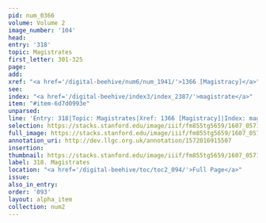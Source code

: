 ```yaml
---
pid: num_0366
volume: Volume 2
image_number: '104'
head:
entry: '318'
topic: Magistrates
first_letter: 301-325
page:
add:
xref: "<a href='/digital-beehive/num6/num_1941/'>1366 [Magistracy]</a>"
see:
index: "<a href='/digital-beehive/index3/index_2387/'>magistrate</a>"
item: "#item-6d7d0993e"
unparsed:
line: 'Entry: 318|Topic: Magistrates|Xref: 1366 [Magistracy]|Index: magistrate|#item-6d7d0993e'
selection: https://stacks.stanford.edu/image/iiif/fm855tg5659/1607_0571/835,1683,2945,753/full/0/default.jpg
full_image: https://stacks.stanford.edu/image/iiif/fm855tg5659/1607_0571/full/full/0/default.jpg
annotation_uri: http://dev.llgc.org.uk/annotation/1572016915507
insertion:
thumbnail: https://stacks.stanford.edu/image/iiif/fm855tg5659/1607_0571/835,1683,600,180/250,/0/default.jpg
label: 318. Magistrates
location: "<a href='/digital-beehive/toc/toc2_094/'>Full Page</a>"
issue:
also_in_entry:
order: '093'
layout: alpha_item
collection: num2
---
```

